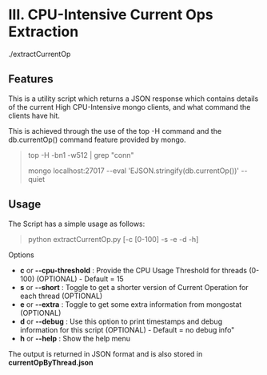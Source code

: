 # III. CPU-Intensive Current Ops Extraction
./extractCurrentOp

## Features
This is a utility script which returns a JSON response which contains details of the current High CPU-Intensive mongo clients, and what command the clients have hit. 

This is achieved through the use of the top -H command and the db.currentOp() command feature provided by mongo.

> top -H -bn1 -w512 | grep "conn" 
>
> mongo localhost:27017 --eval 'EJSON.stringify(db.currentOp())' --quiet


## Usage

The Script has a simple usage as follows:
> python extractCurrentOp.py [-c [0-100] -s -e -d -h]

Options
 - **c** or **--cpu-threshold** :     Provide the CPU Usage Threshold for threads (0-100) (OPTIONAL) - Default = 15
 - **s** or **--short** :    Toggle to get a shorter version of Current Operation for each thread (OPTIONAL)
 - **e** or **--extra** :    Toggle to get some extra information from mongostat (OPTIONAL)
 - **d** or **--debug** :    Use this option to print timestamps and debug information for this script (OPTIONAL) - Default = no debug info"
 - **h** or **--help**  :    Show the help menu

The output is returned in JSON format and is also stored in **currentOpByThread.json**
